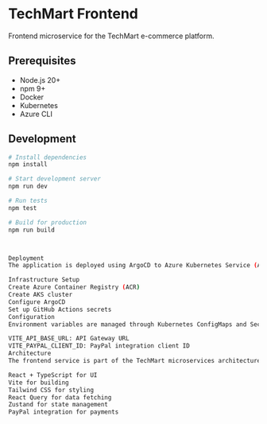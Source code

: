# TechMart Frontend

Frontend microservice for the TechMart e-commerce platform.

## Prerequisites

- Node.js 20+
- npm 9+
- Docker
- Kubernetes
- Azure CLI

## Development

```bash
# Install dependencies
npm install

# Start development server
npm run dev

# Run tests
npm test

# Build for production
npm run build



Deployment
The application is deployed using ArgoCD to Azure Kubernetes Service (AKS).

Infrastructure Setup
Create Azure Container Registry (ACR)
Create AKS cluster
Configure ArgoCD
Set up GitHub Actions secrets
Configuration
Environment variables are managed through Kubernetes ConfigMaps and Secrets:

VITE_API_BASE_URL: API Gateway URL
VITE_PAYPAL_CLIENT_ID: PayPal integration client ID
Architecture
The frontend service is part of the TechMart microservices architecture:

React + TypeScript for UI
Vite for building
Tailwind CSS for styling
React Query for data fetching
Zustand for state management
PayPal integration for payments
